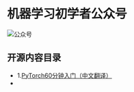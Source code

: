 # 机器学习初学者公众号

![公众号](E:/%E9%BB%84%E6%B5%B7%E5%B9%BF/%E4%B8%AA%E4%BA%BA%E6%96%87%E4%BB%B6/%E5%8D%9A%E5%A3%AB/%E5%8D%9A%E5%A3%AB%E5%AD%A6%E4%B9%A0/%E5%8D%9A%E5%A3%AB%E5%AD%A6%E4%B9%A0/%E6%9C%BA%E5%99%A8%E5%AD%A6%E4%B9%A0%E8%AF%BE%E7%A8%8B/machine_learning_beginner/PyTorch_beginner/images/gongzhong.jpg)





## 开源内容目录



- 1.[PyTorch60分钟入门（中文翻译）](PyTorch_beginner/)
- 

